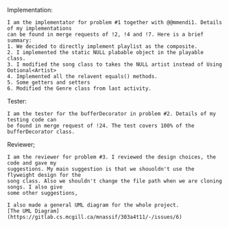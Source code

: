 Implementation:

    I am the implementator for problem #1 together with @@mmendi1. Details of my implementations
    can be found in merge requests of !2, !4 and !7. Here is a brief summary:
    1. We decided to directly implement playlist as the composite.
    2. I implemented the static NULL plabable object in the playable class.
    3. I modified the song class to takes the NULL artist instead of Using Ootional<Artist>
    4. Implemented all the relavent equals() methods.
    5. Some getters and setters
    6. Modified the Genre class from last activity.
    
Tester:
    
    I am the tester for the bufferDecorator in problem #2. Details of my testing code can
    be found in merge request of !24. The test covers 100% of the bufferDecorator class.
    
Reviewer;

    I am the reviewer for problem #3. I reviewed the design choices, the code and gave my
    suggestions. My main suggestion is that we shouoldn't use the flyweight design for the
    song class. Also we shouldn't change the file path when we are cloning songs. I also give
    some other suggestions,
    
    I also made a general UML diagram for the whole project.
    [The UML Diagram](https://gitlab.cs.mcgill.ca/mnassif/303a4t11/-/issues/6)